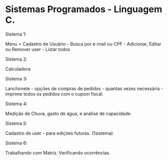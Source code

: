 
<h1 align:"center" >  Sistemas Programados - Linguagem C. </h1>

Sistema 1:

Menu = Cadastro de Usuário - Busca por e-mail ou CPF - Adicionar, Editar ou Remover user - Listar todos

Sistema 2: 

Calculadora

Sistema 3:

Lanchonete - opções de compras de pedidos - quantas vezes necessária - imprime todos os pedidos com o cupom fiscal.

Sistema 4:

Medição de Chuva, gasto de água, e análise de capacidade.

Sistema 5:

Cadastro de user - para edições futuras. (1sistema)

Sistema 6: 

Trabalhando com Matriz. 
Verificando ocorrências.
